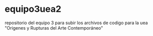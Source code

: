 # equipo3uea2
repositorio del equipo 3 para subir los archivos de codigo para la uea "Origenes y Rupturas del Arte Contemporáneo"
